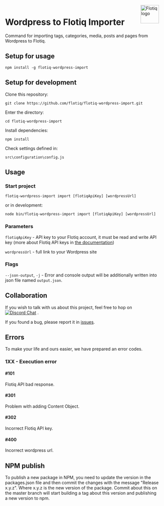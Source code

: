 <a href="https://flotiq.com/">
    <img src="https://editor.flotiq.com/fonts/fq-logo.svg" alt="Flotiq logo" title="Flotiq" align="right" height="60" />
</a>

Wordpress to Flotiq Importer
=========================

Command for importing tags, categories, media, posts and pages from Wordpress to Flotiq.

## Setup for usage

`npm install -g flotiq-wordpress-import`

## Setup for development

Clone this repository:

`git clone https://github.com/flotiq/flotiq-wordpress-import.git`

Enter the directory:

`cd flotiq-wordpress-import`

Install dependencies:

`npm install`

Check settings defined in:

`src\configuration\config.js`


## Usage

### Start project

`flotiq-wordpress-import import [flotiqApiKey] [wordpressUrl]`

or in development:

`node bin/flotiq-wordpress-import import [flotiqApiKey] [wordpressUrl]`


### Parameters

`flotiqApiKey` - API key to your Flotiq account, it must be read and write API key (more about Flotiq API keys in [the documentation](https://flotiq.com/docs/API/))

`wordpressUrl` - full link to your Wordpress site

### Flags

`--json-output`, `-j` - Error and console output will be additionally written into json file named `output.json`.

## Collaboration

If you wish to talk with us about this project, feel free to hop on [![Discord Chat](https://img.shields.io/discord/682699728454025410.svg)](https://discord.gg/FwXcHnX)  .
   
If you found a bug, please report it in [issues](https://github.com/flotiq/flotiq-wordpress-import/issues).


## Errors
To make your life and ours easier, we have prepared an error codes.


### 1XX - Execution error
  
#### #101
  Flotiq API bad response.

#### #301
 Problem with adding Content Object.

#### #302
 Incorrect Flotiq API key.

#### #400
 Incorrect wordpress url.


## NPM publish

To publish a new package in NPM, you need to update the version in the packages.json file and then commit the changes with the message "Release x.y.z".
Where x.y.z is the new version of the package.
Commit about this on the master branch will start building a tag about this version and publishing a new version to npm.
